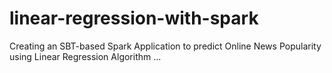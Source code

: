 # linear-regression-with-spark
Creating an SBT-based Spark Application to predict Online News Popularity using Linear Regression Algorithm ...

